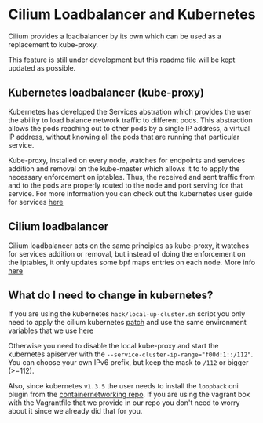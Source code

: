 # Cilium Loadbalancer and Kubernetes

Cilium provides a loadbalancer by its own which can be used as a replacement to kube-proxy.

This feature is still under development but this readme file will be kept updated as
possible.

## Kubernetes loadbalancer (kube-proxy)

Kubernetes has developed the Services abstration which provides the user the ability to
load balance network traffic to different pods. This abstraction allows the pods
reaching out to other pods by a single IP address, a virtual IP address, without
knowing all the pods that are running that particular service.

Kube-proxy, installed on every node, watches for endpoints and services addition and
removal on the kube-master which allows it to to apply the necessary enforcement on
iptables. Thus, the received and sent traffic from and to the pods are properly routed to
the node and port serving for that service. For more information you can check out
the kubernetes user guide for services [here](http://kubernetes.io/docs/user-guide/services)

## Cilium loadbalancer

Cilium loadbalancer acts on the same principles as kube-proxy, it watches for services
addition or removal, but instead of doing the enforcement on the iptables, it only
updates some bpf maps entries on each node. More info [here](https://github.com/cilium/cilium/pull/109)

## What do I need to change in kubernetes?

If you are using the kubernetes `hack/local-up-cluster.sh` script you only need to
apply the cilium kubernetes [patch](../examples/kubernetes/kubernetes-v1.4.0.patch) and
use the same environment variables that we use [here](../examples/kubernetes/env-kube.sh)

Otherwise you need to disable the local kube-proxy and start the kubernetes apiserver
with the `--service-cluster-ip-range="f00d:1::/112"`. You can choose your own IPv6
prefix, but keep the mask to `/112` or bigger (>=112).

Also, since kubernetes `v1.3.5` the user needs to install the `loopback` cni plugin from
the [containernetworking repo](https://github.com/containernetworking/cni/releases/tag/v0.3.0).
If you are using the vagrant box with the Vagrantfile that we provide in our repo you
don't need to worry about it since we already did that for you.
